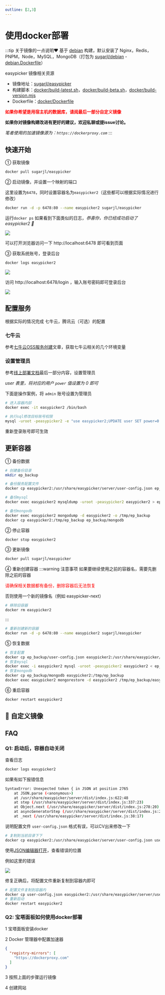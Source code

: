 ```yaml
---
outline: [2,3]
---
```

# 使用docker部署

:::tip 关于镜像的一点说明❤️
基于 [debian](https://hub.docker.com/_/debian) 构建，默认安装了 Nginx，Redis，PNPM，Node，MySQL，MongoDB（打包为 [sugarjl/debian](https://hub.docker.com/repository/docker/sugarjl/debian/general) - [debian.Dockerfile](https://github.com/ATQQ/easypicker2-client/blob/main/docker/debian.Dockerfile)）

easypicker 镜像相关资源
* 镜像地址：[sugarjl/easypicker](https://hub.docker.com/repository/docker/sugarjl/easypicker/general)
* 构建脚本：[docker/build-latest.sh](https://github.com/ATQQ/easypicker2-client/blob/main/docker/build-latest.sh)，[docker/build-beta.sh](https://github.com/ATQQ/easypicker2-client/blob/main/docker/build-beta.sh)，[docker/build-version.mjs](https://github.com/ATQQ/easypicker2-client/blob/main/docker/build-version.mjs)
* Dockerfile：[docker/Dockerfile](https://github.com/ATQQ/easypicker2-client/blob/main/docker/Dockerfile)

<span style="color:red;"><strong>如果你希望是用宿主机的数据库，请阅最后一部分自定义镜像</strong></span>

**如果你对镜像构建改进有更好的建议，欢迎私聊或提issue讨论。**

*笔者使用的加速镜像源为：`https://dockerproxy.com`*
:::

## 快速开始

① 获取镜像
```sh
docker pull sugarjl/easypicker
```

② 启动镜像，并设置一个映射的端口

这里设置为`6478`，同时设置容器名为`easypicker2`（这些都可以根据实际情况进行修改）
```sh
docker run -d -p 6478:80 --name easypicker2 sugarjl/easypicker
```

运行`docker ps` 如果看到下面类似的日志，*恭喜你，你已经成功启动了 easypicker2 🎉*

![](https://img.cdn.sugarat.top/mdImg/MTY5Nzk2OTc3MDM4MA==697969770380)

可以打开浏览器访问一下 http://localhost:6478 即可看到页面

③ 获取系统账号，登录后台

```sh
docker logs easypicker2
```

![](https://img.cdn.sugarat.top/mdImg/MTY5Nzk3MTc4MzQ1MA==697971783450)

访问 http://localhost:6478/login ，输入账号密码即可登录后台

![](https://img.cdn.sugarat.top/mdImg/MTY3Njc5OTQwNTY2Nw==676799405667)


## 配置服务
根据实际的情况完成 七牛云，腾讯云（可选）的配置

### 七牛云
参考[七牛云OSS服务创建](./qiniu.md)文章，获取七牛云相关的几个环境变量

### 设置管理员
参考[线上部署文档](./online-new.md#%E9%85%8D%E7%BD%AE%E7%AE%A1%E7%90%86%E5%91%98%E6%9D%83%E9%99%90)最后一部分内容，设置管理员

*user 表里，将对应的用户 `power` 值设置为 0 即可*

下面是操作案例，将 `admin` 账号设置为管理员
```sh
# 进入容器内部
docker exec -it easypicker2 /bin/bash

# 执行sql修改目标账号权限
mysql -uroot -peasypicker2 -e "use easypicker2;UPDATE user SET power=0 WHERE account='admin';"
```
重新登录账号即可生效

## 更新容器

① 备份数据
```sh
# 创建备份目录
mkdir ep_backup

# 备份服务配置文件
docker cp easypicker2:/usr/share/easypicker/server/user-config.json ep_backup/user-config.json

# 备份mysql
docker exec easypicker2 mysqldump -uroot -peasypicker2 easypicker2 > ep_backup/easypicker2.sql

# 备份mongodb
docker exec easypicker2 mongodump -d easypicker2 -o /tmp/ep_backup
docker cp easypicker2:/tmp/ep_backup ep_backup/mongodb
```

② 停止容器
```sh
docker stop easypicker2
```

③ 更新镜像
```sh
docker pull sugarjl/easypicker
```

④ 重新创建容器
:::warning 注意事项
如果要继续使用之前的容器名，需要先删除之前的容器

<span style="color:red;">请确保相关数据都有备份，删除容器后无法恢复</span>

否则使用一个新的镜像名（例如 easypicker-next）
```sh
# 移除旧容器
docker rm easypicker2
```
:::
```sh
# 重新创建新的容器
docker run -d -p 6478:80 --name easypicker2 sugarjl/easypicker
```

⑤ 恢复数据
```sh
# 恢复配置
docker cp ep_backup/user-config.json easypicker2:/usr/share/easypicker/server/user-config.json
# 恢复mysql
docker exec -i easypicker2 mysql -uroot -peasypicker2 easypicker2 < ep_backup/easypicker2.sql
# 恢复mongodb
docker cp ep_backup/mongodb easypicker2:/tmp/ep_backup
docker exec easypicker2 mongorestore -d easypicker2 /tmp/ep_backup/easypicker2
```

⑥ 重启容器
```sh
docker restart easypicker2
```

## 🚧 自定义镜像

## FAQ
### Q1: 启动后，容器自动关闭
查看日志
```sh
docker logs easypicker2
```

如果有如下报错信息
```sh
SyntaxError: Unexpected token { in JSON at position 2765
    at JSON.parse (<anonymous>)
    at /usr/share/easypicker/server/dist/index.js:622:48
    at step (/usr/share/easypicker/server/dist/index.js:337:23)
    at Object.next (/usr/share/easypicker/server/dist/index.js:278:20)
    at asyncGeneratorStep (/usr/share/easypicker/server/dist/index.js:20:28)
    at _next (/usr/share/easypicker/server/dist/index.js:38:17)
```

说明配置文件 `user-config.json` 格式有误，可以CV出来修改一下
```sh
# 复制到当前目录下下
docker cp easypicker2:/usr/share/easypicker/server/user-config.json user-config.json
```
使用[JSON编辑器打开](https://www.json.cn/)，查看错误的位置

例如这里的错误

![](https://img.cdn.sugarat.top/mdImg/MTY5Nzk3NjM5NjM1NA==697976396354)

修复正确后，将配置文件重新复制到容器内即可
```sh
# 配置文件复制到容器内
docker cp user-config.json easypicker2:/usr/share/easypicker/server/user-config.json
# 重新启动
docker restart easypicker2
```

### Q2: 宝塔面板如何使用docker部署

1 宝塔面板安装docker

2 Docker 管理器中配置加速器
```json
{
  "registry-mirrors": [
    "https://dockerproxy.com"
  ]
}
```

3 按照上面的步骤运行镜像

4 创建网站
